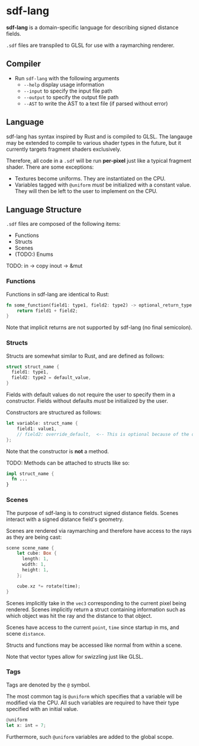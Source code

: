 # sdf-lang
**sdf-lang** is a domain-specific language for describing signed distance fields.  

`.sdf` files are transpiled to GLSL for use with a raymarching renderer.

## Compiler
- Run `sdf-lang` with the following arguments
  - `--help` display usage information
  - `--input` to specify the input file path
  - `--output` to specify the output file path
  - `--AST` to write the AST to a text file (if parsed without error)

## Language
sdf-lang has syntax inspired by Rust and is compiled to GLSL. The langauge may be extended to compile to various shader types in the future, but it currently targets fragment shaders exclusively.

Therefore, all code in a `.sdf` will be run **per-pixel** just like a typical fragment shader. There are some exceptions:
- Textures become uniforms. They are instantiated on the CPU.
- Variables tagged with `@uniform` *must* be initialized with a constant value. They will then be left to the user to implement on the CPU.

## Language Structure
`.sdf` files are composed of the following items:
- Functions
- Structs
- Scenes
- (TODO:) Enums 

TODO: in -> copy
      inout -> &mut

### **Functions**
Functions in sdf-lang are identical to Rust:
```Rust
fn some_function(field1: type1, field2: type2) -> optional_return_type {
    return field1 + field2;
}
```
Note that implicit returns are not supported by sdf-lang (no final semicolon).

### **Structs**
Structs are somewhat similar to Rust, and are defined as follows:
```Rust
struct struct_name {
  field1: type1,
  field2: type2 = default_value,
}
```
Fields with default values do not require the user to specify them in a constructor. Fields without defaults *must* be initialized by the user.

Constructors are structured as follows:
```Rust
let variable: struct_name {
    field1: value1,
    // field2: override_default,  <-- This is optional because of the default value
};
```
Note that the constructor is **not** a method.

TODO:
Methods can be attached to structs like so:
```Rust
impl struct_name {
  fn ...
}
```

### **Scenes**
The purpose of sdf-lang is to construct signed distance fields. Scenes interact with a signed distance field's geometry.

Scenes are rendered via raymarching and therefore have access to the rays as they are being cast:
```Rust
scene scene_name {
    let cube: Box {
      length: 1,
      width: 1,
      height: 1,
    };

    cube.xz *= rotate(time);
}
```
Scenes implicitly take in the `vec3` corresponding to the current pixel being rendered. Scenes implicitly return a struct containing information such as which object was hit the ray and the distance to that object.

Scenes have access to the current `point`, `time` since startup in ms, and scene `distance`.

Structs and functions may be accessed like normal from within a scene.

Note that vector types allow for swizzling just like GLSL.



### **Tags**
Tags are denoted by the `@` symbol. 

The most common tag is `@uniform` which specifies that a variable will be modified via the CPU. All such variables are required to have their type specified with an initial value.
```Rust
@uniform
let x: int = 7;
```

Furthermore, such `@uniform` variables are added to the global scope.
